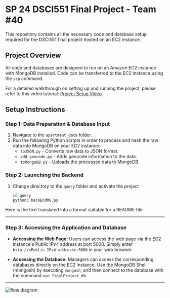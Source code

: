 # SP 24 DSCI551 Final Project - Team #40

This repository contains all the necessary code and database setup required for the DSCI551 final project hosted on an EC2 instance.

## Project Overview

All code and databases are designed to run on an Amazon EC2 instance with MongoDB installed. Code can be transferred to the EC2 instance using the `scp` command.

For a detailed walkthrough on setting up and running the project, please refer to this video tutorial:
[Project Setup Video](https://youtu.be/L4tLTKVzk_A)

## Setup Instructions

### Step 1: Data Preparation & Database Input

1. Navigate to the `apartment_data` folder.
2. Run the following Python scripts in order to process and hash the raw data into MongoDB on your EC2 instance:
   - `toJSON.py` - Converts raw data to JSON format.
   - `add_geocode.py` - Adds geocode information to the data.
   - `toMongoDB.py` - Uploads the processed data to MongoDB.

### Step 2: Launching the Backend

1. Change directory to the `query` folder and activate the project
   ```bash
   cd query
   python3 backEndMG.py

Here is the text translated into a format suitable for a README file:

---
### Step 3: Accessing the Application and Database

- **Accessing the Web Page:**
  Users can access the web page via the EC2 instance's Public IPv4 address at port 5000. Simply enter `http://<Public-IPv4-address>:5000` in your web browser.

- **Accessing the Database:**
  Managers can access the corresponding databases directly on the EC2 instance. Use the MongoDB Shell (mongosh) by executing `mongosh`, and then connect to the database with the command `use finalProject_db`.
---

![flow diagram](flowmap.png)
